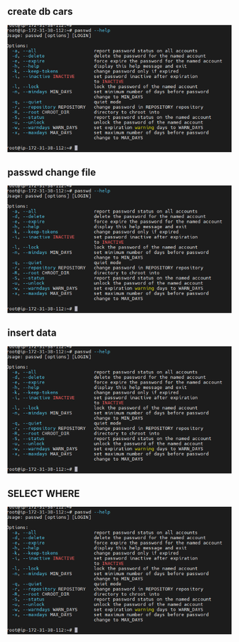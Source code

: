 ## create db cars
![alt text](/m1/task5.1/screenshots/1.png) 
## passwd change file 
![alt text](/m1/task5.1/screenshots/1.png)
## insert data
![alt text](/m1/task5.1/screenshots/1.png)
## SELECT WHERE
![alt text](/m1/task5.1/screenshots/1.png)
